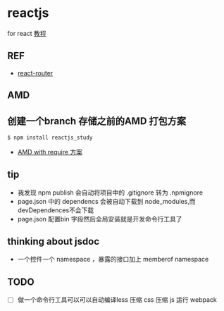 # reactjs
for react [教程](https://advence-liz.github.io/reactjs/out/index.html)
## REF
- [react-router](https://reacttraining.com/react-router/web/example/basic)
## AMD
创建一个branch 存储之前的AMD 打包方案
-
```bash
$ npm install reactjs_study
```

- [AMD with require 方案](https://github.com/advence-liz/reactjs/tree/AMD%26require)

## tip
- 我发现 npm publish 会自动将项目中的 .gitignore 转为 .npmignore
- page.json 中的 dependencs 会被自动下载到 node_modules,而 devDependences不会下载
- page.json 配置bin 字段然后全局安装就是开发命令行工具了

## thinking about jsdoc
- 一个控件一个 namespace ，暴露的接口加上 memberof namespace

## TODO
-[ ] 做一个命令行工具可以可以自动编译less 压缩 css 压缩 js 运行 webpack 